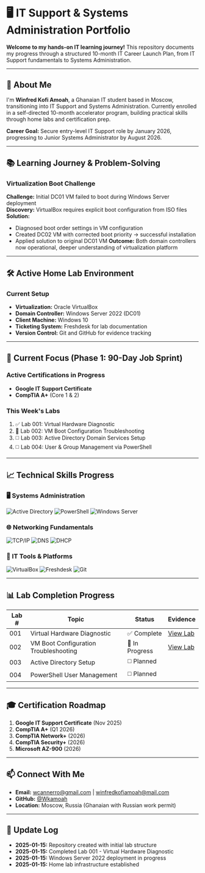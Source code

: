 # 🖥️ IT Support & Systems Administration Portfolio

**Welcome to my hands-on IT learning journey!** This repository documents my progress through a structured 10-month IT Career Launch Plan, from IT Support fundamentals to Systems Administration.

---

## 🚀 About Me

I'm **Winfred Kofi Amoah**, a Ghanaian IT student based in Moscow, transitioning into IT Support and Systems Administration. Currently enrolled in a self-directed 10-month accelerator program, building practical skills through home labs and certification prep.

**Career Goal:** Secure entry-level IT Support role by January 2026, progressing to Junior Systems Administrator by August 2026.

---

## 📚 Learning Journey & Problem-Solving

### Virtualization Boot Challenge
**Challenge:** Initial DC01 VM failed to boot during Windows Server deployment  
**Discovery:** VirtualBox requires explicit boot configuration from ISO files  
**Solution:** 
- Diagnosed boot order settings in VM configuration
- Created DC02 VM with corrected boot priority → successful installation
- Applied solution to original DC01 VM
**Outcome:** Both domain controllers now operational, deeper understanding of virtualization platform


---

## 🛠️ Active Home Lab Environment

### Current Setup
- **Virtualization:** Oracle VirtualBox
- **Domain Controller:** Windows Server 2022 (DC01)
- **Client Machine:** Windows 10
- **Ticketing System:** Freshdesk for lab documentation
- **Version Control:** Git and GitHub for evidence tracking

---



## 🎯 Current Focus (Phase 1: 90-Day Job Sprint)

### Active Certifications in Progress
- **Google IT Support Certificate**
- **CompTIA A+** (Core 1 & 2)

### This Week's Labs
1. ✅ Lab 001: Virtual Hardware Diagnostic
2. 🚧 Lab 002: VM Boot Configuration Troubleshooting
3. ◻️ Lab 003: Active Directory Domain Services Setup
4. ◻️ Lab 004: User & Group Management via PowerShell

---

## 📈 Technical Skills Progress

### 🖥️ Systems Administration
![Active Directory](https://img.shields.io/badge/Active_Directory-Learning-yellow?style=flat)
![PowerShell](https://img.shields.io/badge/PowerShell-Learning-yellow?style=flat)
![Windows Server](https://img.shields.io/badge/Windows_Server-Learning-yellow?style=flat)

### 🌐 Networking Fundamentals
![TCP/IP](https://img.shields.io/badge/TCP/IP-Learning-yellow?style=flat)
![DNS](https://img.shields.io/badge/DNS-Learning-yellow?style=flat)
![DHCP](https://img.shields.io/badge/DHCP-Learning-yellow?style=flat)

### 🔧 IT Tools & Platforms
![VirtualBox](https://img.shields.io/badge/VirtualBox-Intermediate-green?style=flat)
![Freshdesk](https://img.shields.io/badge/Freshdesk-Intermediate-green?style=flat)
![Git](https://img.shields.io/badge/Git-Intermediate-green?style=flat)

---

## 📊 Lab Completion Progress

| Lab # | Topic | Status | Evidence |
|-------|-------|--------|----------|
| 001 | Virtual Hardware Diagnostic | ✅ Complete | [View Lab](labs/pc-hardware-diagnostics.md) |
| 002 | VM Boot Configuration Troubleshooting| 🚧 In Progress | [View Lab](labs/vm-boot-configuration-troubleshooting.md) |
| 003 | Active Directory Setup | ◻️ Planned | |
| 004 | PowerShell User Management | ◻️ Planned | |

---

## 🎓 Certification Roadmap

1. **Google IT Support Certificate** (Nov 2025)
2. **CompTIA A+** (Q1 2026)
3. **CompTIA Network+** (2026)
4. **CompTIA Security+** (2026)
5. **Microsoft AZ-900** (2026)

---

## 📫 Connect With Me

- **Email:** wcannerro@gmail.com | winfredkofiamoah@mail.com
- **GitHub:** [@Wkamoah](https://github.com/Wkamoah)
- **Location:** Moscow, Russia (Ghanaian with Russian work permit)

---

## 🔄 Update Log

- **2025-01-15:** Repository created with initial lab structure
- **2025-01-15:** Completed Lab 001 - Virtual Hardware Diagnostic
- **2025-01-15:** Windows Server 2022 deployment in progress
- **2025-01-15:** Home lab infrastructure established



